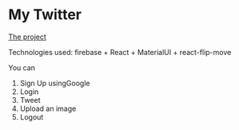 # My Twitter

[The project](https://twitter-clone-d53e7.web.app)

Technologies used: firebase + React + MaterialUI + react-flip-move

You can 
1. Sign Up usingGoogle
2. Login 
3. Tweet
4. Upload an image 
5. Logout

